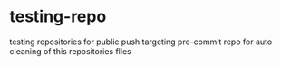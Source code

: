 # testing-repo
testing repositories for public push targeting pre-commit repo for auto cleaning of this repositories flles
